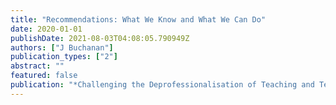 ```yaml
---
title: "Recommendations: What We Know and What We Can Do"
date: 2020-01-01
publishDate: 2021-08-03T04:08:05.790949Z
authors: ["J Buchanan"]
publication_types: ["2"]
abstract: ""
featured: false
publication: "*Challenging the Deprofessionalisation of Teaching and Teachers*"
---
```


